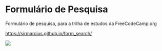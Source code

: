 
# Formulário de Pesquisa

Formulário de pesquisa, para a trilha de estudos da FreeCodeCamp.org

https://sirmarcius.github.io/form_search/

<img src="https://i.imgur.com/OGp9AOJ.png" />
